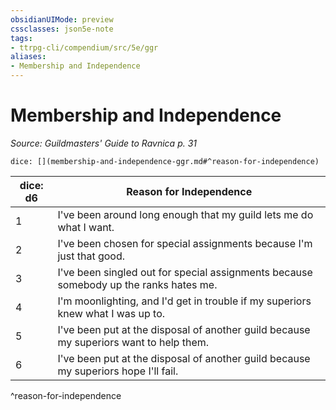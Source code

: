 ```yaml
---
obsidianUIMode: preview
cssclasses: json5e-note
tags:
- ttrpg-cli/compendium/src/5e/ggr
aliases:
- Membership and Independence
---
```

# Membership and Independence
*Source: Guildmasters' Guide to Ravnica p. 31* 

`dice: [](membership-and-independence-ggr.md#^reason-for-independence)`

| dice: d6 | Reason for Independence |
|----------|-------------------------|
| 1 | I've been around long enough that my guild lets me do what I want. |
| 2 | I've been chosen for special assignments because I'm just that good. |
| 3 | I've been singled out for special assignments because somebody up the ranks hates me. |
| 4 | I'm moonlighting, and I'd get in trouble if my superiors knew what I was up to. |
| 5 | I've been put at the disposal of another guild because my superiors want to help them. |
| 6 | I've been put at the disposal of another guild because my superiors hope I'll fail. |
^reason-for-independence